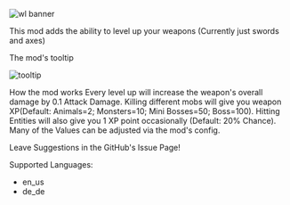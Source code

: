 ![wl banner](https://user-images.githubusercontent.com/59490449/179132189-78d7d3c4-25d3-4115-84a7-bf7f2ecc9e45.png)

This mod adds the ability to level up your weapons (Currently just swords and axes)

The mod's tooltip

![tooltip](https://user-images.githubusercontent.com/59490449/179132207-e3318204-dba5-47c1-9f3a-3bf010037b5e.png)

How the mod works
Every level up will increase the weapon's overall damage by 0.1 Attack Damage. Killing different mobs will give you weapon XP(Default: Animals=2; Monsters=10; Mini Bosses=50; Boss=100). Hitting Entities will also give you 1 XP point occasionally (Default: 20% Chance). Many of the Values can be adjusted via the mod's config.





Leave Suggestions in the GitHub's Issue Page!





Supported Languages:
- en_us
- de_de
